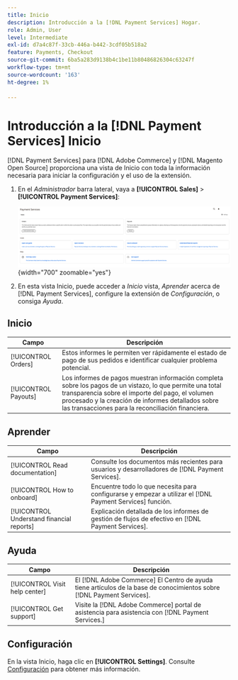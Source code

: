 ```yaml
---
title: Inicio
description: Introducción a la [!DNL Payment Services] Hogar.
role: Admin, User
level: Intermediate
exl-id: d7a4c87f-33cb-446a-b442-3cdf05b518a2
feature: Payments, Checkout
source-git-commit: 6ba5a283d9138b4c1be11b80486826304c63247f
workflow-type: tm+mt
source-wordcount: '163'
ht-degree: 1%

---
```


# Introducción a la [!DNL Payment Services] Inicio

[!DNL Payment Services] para [!DNL Adobe Commerce] y [!DNL Magento Open Source] proporciona una vista de Inicio con toda la información necesaria para iniciar la configuración y el uso de la extensión.

1. En el _Administrador_ barra lateral, vaya a **[!UICONTROL Sales]** > **[!UICONTROL Payment Services]**:

   ![Vista Inicio](assets/home-view.png){width="700" zoomable="yes"}

1. En esta vista Inicio, puede acceder a _Inicio_ vista, _Aprender_ acerca de [!DNL Payment Services], configure la extensión de _Configuración_, o consiga _Ayuda_.

## Inicio

| Campo | Descripción |
|---|---|
| [!UICONTROL Orders] | Estos informes le permiten ver rápidamente el estado de pago de sus pedidos e identificar cualquier problema potencial. |
| [!UICONTROL Payouts] | Los informes de pagos muestran información completa sobre los pagos de un vistazo, lo que permite una total transparencia sobre el importe del pago, el volumen procesado y la creación de informes detallados sobre las transacciones para la reconciliación financiera. |

## Aprender

| Campo | Descripción |
|---|---|
| [!UICONTROL Read documentation] | Consulte los documentos más recientes para usuarios y desarrolladores de [!DNL Payment Services]. |
| [!UICONTROL How to onboard] | Encuentre todo lo que necesita para configurarse y empezar a utilizar el [!DNL Payment Services] función. |
| [!UICONTROL Understand financial reports] | Explicación detallada de los informes de gestión de flujos de efectivo en [!DNL Payment Services]. |

## Ayuda

| Campo | Descripción |
|---|---|
| [!UICONTROL Visit help center] | El [!DNL Adobe Commerce] El Centro de ayuda tiene artículos de la base de conocimientos sobre [!DNL Payment Services]. |
| [!UICONTROL Get support] | Visite la [!DNL Adobe Commerce] portal de asistencia para asistencia con [!DNL Payment Services.] |

## Configuración

En la vista Inicio, haga clic en **[!UICONTROL Settings]**. Consulte [Configuración](settings.md) para obtener más información.
